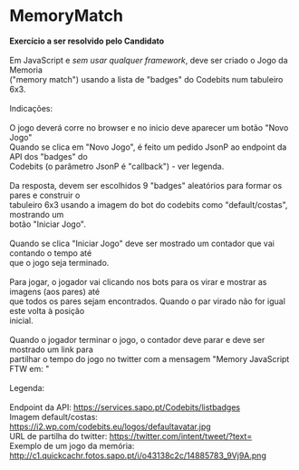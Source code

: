 # MemoryMatch

<b>Exercício a ser resolvido pelo Candidato</b><br><br>
Em JavaScript e _sem usar qualquer framework_, deve ser criado o Jogo da Memoria<br>
("memory match") usando a lista de "badges" do Codebits num tabuleiro 6x3.<br><br>
Indicações:<br><br>
O jogo deverá corre no browser e no inicio deve aparecer um botão "Novo Jogo"<br>
Quando se clica em "Novo Jogo", é feito um pedido JsonP ao endpoint da API dos "badges" do<br>
Codebits (o parâmetro JsonP é "callback") - ver legenda.<br><br>
Da resposta, devem ser escolhidos 9 "badges" aleatórios para formar os pares e construir o<br>
tabuleiro 6x3 usando a imagem do bot do codebits como "default/costas", mostrando um<br>
botão "Iniciar Jogo".<br><br>
Quando se clica "Iniciar Jogo" deve ser mostrado um contador que vai contando o tempo até<br>
que o jogo seja terminado.<br><br>
Para jogar, o jogador vai clicando nos bots para os virar e mostrar as imagens (aos pares) até<br>
que todos os pares sejam encontrados. Quando o par virado não for igual este volta à posição<br>
inicial.<br><br>
Quando o jogador terminar o jogo, o contador deve parar e deve ser mostrado um link para<br>
partilhar o tempo do jogo no twitter com a mensagem "Memory JavaScript FTW em: <tempo
do jogo>"<br><br>
Legenda:<br><br>
Endpoint da API: https://services.sapo.pt/Codebits/listbadges<br>
Imagem default/costas: https://i2.wp.com/codebits.eu/logos/defaultavatar.jpg<br>
URL de partilha do twitter: https://twitter.com/intent/tweet/?text=<Texto para partilhar><br>
Exemplo de um jogo da memória:<br>
http://c1.quickcachr.fotos.sapo.pt/i/o43138c2c/14885783_9Vj9A.png<br>
